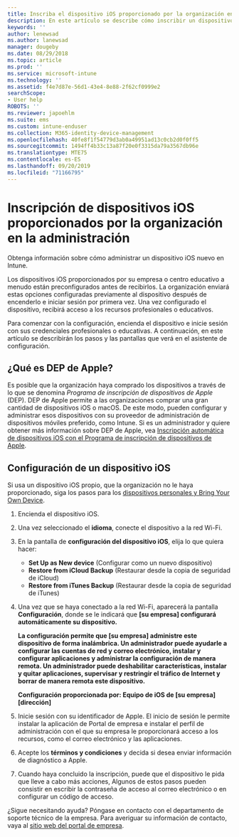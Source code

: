 ```yaml
---
title: Inscriba el dispositivo iOS proporcionado por la organización en la administración. | Microsoft Docs
description: En este artículo se describe cómo inscribir un dispositivo iOS en Intune comprado o proporcionado por la organización.
keywords: ''
author: lenewsad
ms.author: lanewsad
manager: dougeby
ms.date: 08/29/2018
ms.topic: article
ms.prod: ''
ms.service: microsoft-intune
ms.technology: ''
ms.assetid: f4e7d87e-56d1-43e4-8e88-2f62cf0999e2
searchScope:
- User help
ROBOTS: ''
ms.reviewer: japoehlm
ms.suite: ems
ms.custom: intune-enduser
ms.collection: M365-identity-device-management
ms.openlocfilehash: 40fe8f1f54779d3ab0a49951ad13c0cb2d0f0ff5
ms.sourcegitcommit: 1494ff4b33c13a87f20e0f3315da79a3567db96e
ms.translationtype: MTE75
ms.contentlocale: es-ES
ms.lasthandoff: 09/20/2019
ms.locfileid: "71166795"
---
```

# <a name="enroll-your-organization-provided-ios-device-in-management"></a>Inscripción de dispositivos iOS proporcionados por la organización en la administración

Obtenga información sobre cómo administrar un dispositivo iOS nuevo en Intune.  

Los dispositivos iOS proporcionados por su empresa o centro educativo a menudo están preconfigurados antes de recibirlos. La organización enviará estas opciones configuradas previamente al dispositivo después de encenderlo e iniciar sesión por primera vez. Una vez configurado el dispositivo, recibirá acceso a los recursos profesionales o educativos.  

Para comenzar con la configuración, encienda el dispositivo e inicie sesión con sus credenciales profesionales o educativas. A continuación, en este artículo se describirán los pasos y las pantallas que verá en el asistente de configuración. 

## <a name="what-is-apple-dep"></a>¿Qué es DEP de Apple?

Es posible que la organización haya comprado los dispositivos a través de lo que se denomina *Programa de inscripción de dispositivos de Apple* (DEP). DEP de Apple permite a las organizaciones comprar una gran cantidad de dispositivos iOS o macOS. De este modo, pueden configurar y administrar esos dispositivos con su proveedor de administración de dispositivos móviles preferido, como Intune. Si es un administrador y quiere obtener más información sobre DEP de Apple, vea [Inscripción automática de dispositivos iOS con el Programa de inscripción de dispositivos de Apple](https://docs.microsoft.com/intune/device-enrollment-program-enroll-ios.md).  

## <a name="set-up-your-ios-device"></a>Configuración de un dispositivo iOS

Si usa un dispositivo iOS propio, que la organización no le haya proporcionado, siga los pasos para los [dispositivos personales y Bring Your Own Device](enroll-your-device-in-intune-ios.md).  

1. Encienda el dispositivo iOS.
2. Una vez seleccionado el **idioma**, conecte el dispositivo a la red Wi-Fi.
3. En la pantalla de **configuración del dispositivo iOS**, elija lo que quiera hacer:
   - **Set Up as New device** (Configurar como un nuevo dispositivo)
   - **Restore from iCloud Backup** (Restaurar desde la copia de seguridad de iCloud)
   - **Restore from iTunes Backup** (Restaurar desde la copia de seguridad de iTunes)

4. Una vez que se haya conectado a la red Wi-Fi, aparecerá la pantalla **Configuración**, donde se le indicará que **[su empresa] configurará automáticamente su dispositivo.**

   **La configuración permite que [su empresa] administre este dispositivo de forma inalámbrica. Un administrador puede ayudarle a configurar las cuentas de red y correo electrónico, instalar y configurar aplicaciones y administrar la configuración de manera remota. Un administrador puede deshabilitar características, instalar y quitar aplicaciones, supervisar y restringir el tráfico de Internet y borrar de manera remota este dispositivo.**
 
   **Configuración proporcionada por: Equipo de iOS de [su empresa] [dirección]**

5. Inicie sesión con su identificador de Apple. El inicio de sesión le permite instalar la aplicación de Portal de empresa e instalar el perfil de administración con el que su empresa le proporcionará acceso a los recursos, como el correo electrónico y las aplicaciones.
6. Acepte los **términos y condiciones** y decida si desea enviar información de diagnóstico a Apple.
7. Cuando haya concluido la inscripción, puede que el dispositivo le pida que lleve a cabo más acciones, Algunos de estos pasos pueden consistir en escribir la contraseña de acceso al correo electrónico o en configurar un código de acceso.

¿Sigue necesitando ayuda? Póngase en contacto con el departamento de soporte técnico de la empresa. Para averiguar su información de contacto, vaya al [sitio web del portal de empresa](https://go.microsoft.com/fwlink/?linkid=2010980).
